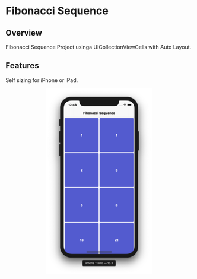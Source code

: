 # Fibonacci Sequence

## Overview
Fibonacci Sequence Project usinga UICollectionViewCells with Auto Layout.

## Features
Self sizing for iPhone or iPad.

<p align="center">
  <img height="500" src="/iOSFibonacciSequence.png">
</p>
